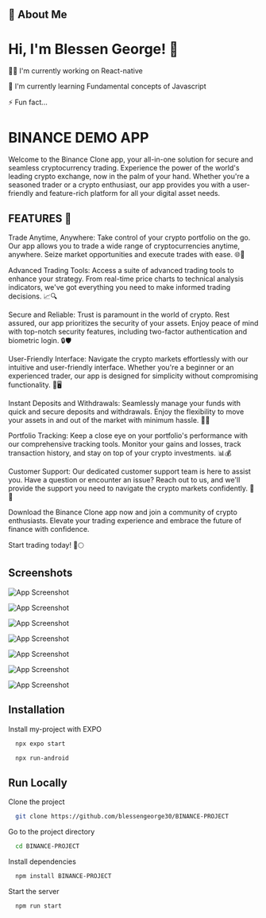 
## 🚀 About Me




# Hi, I'm Blessen George! 👋


👩‍💻 I'm currently working on React-native

🧠 I'm currently learning Fundamental concepts of Javascript

⚡️ Fun fact...

# BINANCE DEMO APP

Welcome to the Binance Clone app, your all-in-one solution for secure and seamless cryptocurrency trading. Experience the power of the world's leading crypto exchange, now in the palm of your hand. Whether you're a seasoned trader or a crypto enthusiast, our app provides you with a user-friendly and feature-rich platform for all your digital asset needs.




## FEATURES  🚀

Trade Anytime, Anywhere:
Take control of your crypto portfolio on the go. Our app allows you to trade a wide range of cryptocurrencies anytime, anywhere. Seize market opportunities and execute trades with ease. 🌐📱

Advanced Trading Tools:
Access a suite of advanced trading tools to enhance your strategy. From real-time price charts to technical analysis indicators, we've got everything you need to make informed trading decisions. 📈🔍

Secure and Reliable:
Trust is paramount in the world of crypto. Rest assured, our app prioritizes the security of your assets. Enjoy peace of mind with top-notch security features, including two-factor authentication and biometric login. 🔒🛡️

User-Friendly Interface:
Navigate the crypto markets effortlessly with our intuitive and user-friendly interface. Whether you're a beginner or an experienced trader, our app is designed for simplicity without compromising functionality. 🤖🖥️

Instant Deposits and Withdrawals:
Seamlessly manage your funds with quick and secure deposits and withdrawals. Enjoy the flexibility to move your assets in and out of the market with minimum hassle. 💸💼


Portfolio Tracking:
Keep a close eye on your portfolio's performance with our comprehensive tracking tools. Monitor your gains and losses, track transaction history, and stay on top of your crypto investments. 📊💰

Customer Support:
Our dedicated customer support team is here to assist you. Have a question or encounter an issue? Reach out to us, and we'll provide the support you need to navigate the crypto markets confidently. 🤝🌐

Download the Binance Clone app now and join a community of crypto enthusiasts. Elevate your trading experience and embrace the future of finance with confidence.

Start trading today! 🚀🌕





## Screenshots
![App Screenshot](./screenshots/Login.png)

![App Screenshot](./screenshots/Home.png)

![App Screenshot](./screenshots/Search.png)

![App Screenshot](./screenshots/Option.png)

![App Screenshot](./screenshots/Discover.png)

![App Screenshot](./screenshots/Menu.png)

![App Screenshot](./screenshots/Profile.png)




## Installation

Install my-project with EXPO


```bash
  npx expo start
```
```bash
  npx run-android
```    
## Run Locally

Clone the project

```bash
  git clone https://github.com/blessengeorge30/BINANCE-PROJECT
```

Go to the project directory

```bash
  cd BINANCE-PROJECT
```

Install dependencies

```bash
  npm install BINANCE-PROJECT
```

Start the server

```bash
  npm run start
```

